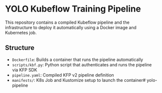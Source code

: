 # YOLO Kubeflow Training Pipeline

This repository contains a compiled Kubeflow pipeline and the infrastructure to deploy it automatically using a Docker image and Kubernetes job.

## Structure

- `Dockerfile`: Builds a container that runs the pipeline automatically
- `scripts/kbf.py`: Python script that authenticates and runs the pipeline via KFP SDK
- `pipeline.yaml`: Compiled KFP v2 pipeline definition
- `manifests/`: K8s Job and Kustomize setup to launch the container# yolo-pipeline
